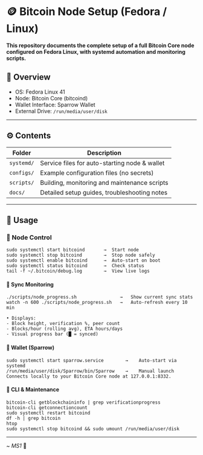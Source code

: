 # 🪙 Bitcoin Node Setup (Fedora / Linux)

**This repository documents the complete setup of a full Bitcoin Core node configured on Fedora Linux, with systemd automation and monitoring scripts.**

## 📘 Overview
- OS: Fedora Linux 41
- Node: Bitcoin Core (bitcoind)
- Wallet Interface: Sparrow Wallet
- External Drive: `/run/media/user/disk`

---

## ⚙️ Contents
| Folder     | Description                                   |
|------------|-----------------------------------------------|
| `systemd/` | Service files for auto-starting node & wallet |
| `configs/` | Example configuration files (no secrets)      |
| `scripts/` | Building, monitoring and maintenance scripts  |
| `docs/`    | Detailed setup guides, troubleshooting notes  |

---

## 🚀 Usage

### 🧱 Node Control
```
sudo systemctl start bitcoind       →  Start node
sudo systemctl stop bitcoind        →  Stop node safely
sudo systemctl enable bitcoind      →  Auto-start on boot
sudo systemctl status bitcoind      →  Check status
tail -f ~/.bitcoin/debug.log        →  View live logs
```
#### 💾 Sync Monitoring
```
./scripts/node_progress.sh                →   Show current sync stats
watch -n 600 ./scripts/node_progress.sh   →   Auto-refresh every 10 min

• Displays:
- Block height, verification %, peer count
- Blocks/hour (rolling avg), ETA hours/days
- Visual progress bar (█ = synced)
```
#### 🔐 Wallet (Sparrow)
```
sudo systemctl start sparrow.service        →    Auto-start via systemd
/run/media/user/disk/Sparrow/bin/Sparrow    →    Manual launch
Connects locally to your Bitcoin Core node at 127.0.0.1:8332.
```
#### 🧰 CLI & Maintenance
```
bitcoin-cli getblockchaininfo | grep verificationprogress
bitcoin-cli getconnectioncount
sudo systemctl restart bitcoind
df -h | grep bitcoin
htop
sudo systemctl stop bitcoind && sudo umount /run/media/user/disk
```
---

~ *MS1* 🌛
